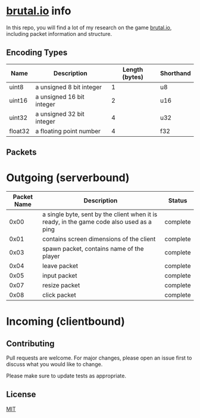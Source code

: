 # [brutal.io](https://brutal.io) info

In this repo, you will find a lot of my research on the game [brutal.io](https://brutal.io), including packet information and structure.

## Encoding Types

| Name    | Description               |  Length (bytes) | Shorthand |
|---------|---------------------------|-----------------|-----------|
| uint8   | a unsigned 8 bit integer  | 1               | u8        |
| uint16  | a unsigned 16 bit integer | 2               | u16       |
| uint32  | a unsigned 32 bit integer | 4               | u32       |
| float32 | a floating point number   | 4               | f32       |

## Packets

# Outgoing (serverbound)

| Packet Name | Description                                                                              | Status   |
|-------------|------------------------------------------------------------------------------------------|----------|
| 0x00        | a single byte, sent by the client when it is ready, in the game code also used as a ping | complete |
| 0x01        | contains screen dimensions of the client                                                 | complete |
| 0x03        | spawn packet, contains name of the player                                                | complete |
| 0x04        | leave packet                                                                             | complete |
| 0x05        | input packet                                                                             | complete |
| 0x07        | resize packet                                                                            | complete |
| 0x08        | click packet                                                                             | complete |


# Incoming (clientbound)



## Contributing
Pull requests are welcome. For major changes, please open an issue first to discuss what you would like to change.

Please make sure to update tests as appropriate.

## License
[MIT](https://choosealicense.com/licenses/mit/)
